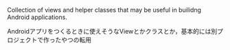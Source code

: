 Collection of views and helper classes that may be useful in builidng Android applications.


Androidアプリをつくるときに使えそうなViewとかクラスとか，基本的には別プロジェクトで作ったやつの転用

